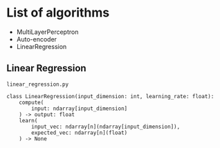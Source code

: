 # List of algorithms

* MultiLayerPerceptron
* Auto-encoder
* LinearRegression

## Linear Regression
`linear_regression.py`

```
class LinearRegression(input_dimension: int, learning_rate: float):
    compute(
        input: ndarray[input_dimension]
    ) -> output: float
    learn(
        input_vec: ndarray[n](ndarray[input_dimension]),
        expected_vec: ndarray[n](float)
    ) -> None
```
